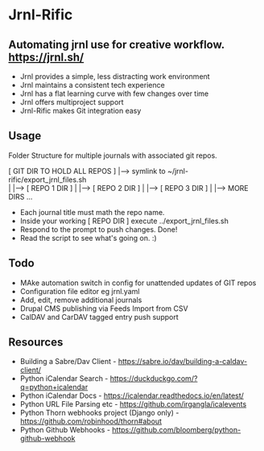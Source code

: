 # Jrnl-Rific

## Automating jrnl use for creative workflow. https://jrnl.sh/

* Jrnl provides a simple, less distracting work environment
* Jrnl maintains a consistent tech experience
* Jrnl has a flat learning curve with few changes over time
* Jrnl offers multiproject support
* Jrnl-Rific makes Git integration easy

## Usage

Folder Structure for multiple journals with associated git repos.

[ GIT DIR TO HOLD ALL REPOS ]
|--> symlink to ~/jrnl-rific/export_jrnl_files.sh        
|
|--> [ REPO 1 DIR ]
|
|--> [ REPO 2 DIR ] 
|
|--> [ REPO 3 DIR ]
|
|--> MORE DIRS ...

* Each journal title must math the repo name.
* Inside your working [ REPO DIR ] execute ../export_jrnl_files.sh
* Respond to the prompt to push changes. Done!
* Read the script to see what's going on. :)

## Todo
* MAke automation switch in config for unattended updates of GIT repos
* Configuration file editor eg jrnl.yaml
* Add, edit, remove additional journals
* Drupal CMS publishing via Feeds Import from CSV
* CalDAV and CarDAV tagged entry push support

## Resources
* Building a Sabre/Dav Client - https://sabre.io/dav/building-a-caldav-client/
* Python iCalendar Search - https://duckduckgo.com/?q=python+icalendar
* Python iCalendar Docs - https://icalendar.readthedocs.io/en/latest/
* Python URL File Parsing etc - https://github.com/irgangla/icalevents
* Python Thorn webhooks project (Django only) - https://github.com/robinhood/thorn#about
* Python Github Webhooks - https://github.com/bloomberg/python-github-webhook